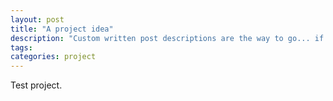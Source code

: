 ```yaml
---
layout: post
title: "A project idea"
description: "Custom written post descriptions are the way to go... if you're not lazy."
tags: 
categories: project
---
```


Test project.
